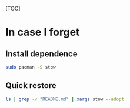 [TOC]

# In case I forget

## Install dependence

```sh
sudo pacman -S stow
```

## Quick restore

```sh
ls | grep -v "README.md" | xargs stow --adopt
```
